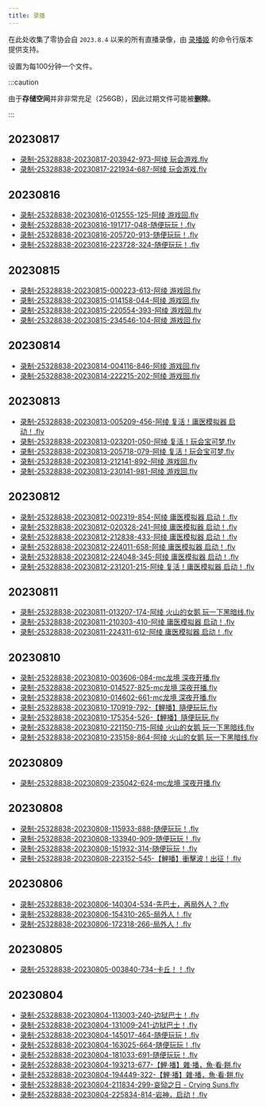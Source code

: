 ```yaml
---
title: 录播
---
```

在此处收集了零协会自 `2023.8.4` 以来的所有直播录像，由 [录播姬](https://rec.danmuji.org/) 的命令行版本提供支持。  

设置为每100分钟一个文件。

:::caution

由于**存储空间**并非非常充足（256GB），因此过期文件可能被**删除**。

:::

## 20230817

- [录制-25328838-20230817-203942-973-阿绫 玩会游戏.flv](https://record.zeroasso.top/%E5%BD%95%E5%88%B6-25328838-20230817-203942-973-%E9%98%BF%E7%BB%AB%20%E7%8E%A9%E4%BC%9A%E6%B8%B8%E6%88%8F.flv)
- [录制-25328838-20230817-221934-687-阿绫 玩会游戏.flv](https://record.zeroasso.top/%E5%BD%95%E5%88%B6-25328838-20230817-221934-687-%E9%98%BF%E7%BB%AB%20%E7%8E%A9%E4%BC%9A%E6%B8%B8%E6%88%8F.flv)

## 20230816

- [录制-25328838-20230816-012555-125-阿绫 游戏回.flv](https://record.zeroasso.top/%E5%BD%95%E5%88%B6-25328838-20230816-012555-125-%E9%98%BF%E7%BB%AB%20%E6%B8%B8%E6%88%8F%E5%9B%9E.flv)
- [录制-25328838-20230816-191717-048-随便玩玩！.flv](https://record.zeroasso.top/%E5%BD%95%E5%88%B6-25328838-20230816-191717-048-%E9%9A%8F%E4%BE%BF%E7%8E%A9%E7%8E%A9%EF%BC%81.flv)
- [录制-25328838-20230816-205720-913-随便玩玩！.flv](https://record.zeroasso.top/%E5%BD%95%E5%88%B6-25328838-20230816-205720-913-%E9%9A%8F%E4%BE%BF%E7%8E%A9%E7%8E%A9%EF%BC%81.flv)
- [录制-25328838-20230816-223728-324-随便玩玩！.flv](https://record.zeroasso.top/%E5%BD%95%E5%88%B6-25328838-20230816-223728-324-%E9%9A%8F%E4%BE%BF%E7%8E%A9%E7%8E%A9%EF%BC%81.flv)

## 20230815

- [录制-25328838-20230815-000223-613-阿绫 游戏回.flv](https://record.zeroasso.top/%E5%BD%95%E5%88%B6-25328838-20230815-000223-613-%E9%98%BF%E7%BB%AB%20%E6%B8%B8%E6%88%8F%E5%9B%9E.flv)
- [录制-25328838-20230815-014158-044-阿绫 游戏回.flv](https://record.zeroasso.top/%E5%BD%95%E5%88%B6-25328838-20230815-014158-044-%E9%98%BF%E7%BB%AB%20%E6%B8%B8%E6%88%8F%E5%9B%9E.flv)
- [录制-25328838-20230815-220554-393-阿绫 游戏回.flv](https://record.zeroasso.top/%E5%BD%95%E5%88%B6-25328838-20230815-220554-393-%E9%98%BF%E7%BB%AB%20%E6%B8%B8%E6%88%8F%E5%9B%9E.flv)
- [录制-25328838-20230815-234546-104-阿绫 游戏回.flv](https://record.zeroasso.top/%E5%BD%95%E5%88%B6-25328838-20230815-234546-104-%E9%98%BF%E7%BB%AB%20%E6%B8%B8%E6%88%8F%E5%9B%9E.flv)

## 20230814

- [录制-25328838-20230814-004116-846-阿绫 游戏回.flv](https://record.zeroasso.top/%E5%BD%95%E5%88%B6-25328838-20230814-004116-846-%E9%98%BF%E7%BB%AB%20%E6%B8%B8%E6%88%8F%E5%9B%9E.flv)
- [录制-25328838-20230814-222215-202-阿绫 游戏回.flv](https://record.zeroasso.top/%E5%BD%95%E5%88%B6-25328838-20230814-222215-202-%E9%98%BF%E7%BB%AB%20%E6%B8%B8%E6%88%8F%E5%9B%9E.flv)

## 20230813

- [录制-25328838-20230813-005209-456-阿绫 复活！庸医模拟器 启动！.flv](https://record.zeroasso.top/%E5%BD%95%E5%88%B6-25328838-20230813-005209-456-%E9%98%BF%E7%BB%AB%20%E5%A4%8D%E6%B4%BB%EF%BC%81%E5%BA%B8%E5%8C%BB%E6%A8%A1%E6%8B%9F%E5%99%A8%20%E5%90%AF%E5%8A%A8%EF%BC%81.flv)
- [录制-25328838-20230813-023201-050-阿绫 复活！玩会宝可梦.flv](https://record.zeroasso.top/%E5%BD%95%E5%88%B6-25328838-20230813-023201-050-%E9%98%BF%E7%BB%AB%20%E5%A4%8D%E6%B4%BB%EF%BC%81%E7%8E%A9%E4%BC%9A%E5%AE%9D%E5%8F%AF%E6%A2%A6.flv)
- [录制-25328838-20230813-205718-079-阿绫 复活！玩会宝可梦.flv](https://record.zeroasso.top/%E5%BD%95%E5%88%B6-25328838-20230813-205718-079-%E9%98%BF%E7%BB%AB%20%E5%A4%8D%E6%B4%BB%EF%BC%81%E7%8E%A9%E4%BC%9A%E5%AE%9D%E5%8F%AF%E6%A2%A6.flv)
- [录制-25328838-20230813-212141-892-阿绫 游戏回.flv](https://record.zeroasso.top/%E5%BD%95%E5%88%B6-25328838-20230813-212141-892-%E9%98%BF%E7%BB%AB%20%E6%B8%B8%E6%88%8F%E5%9B%9E.flv)
- [录制-25328838-20230813-230141-981-阿绫 游戏回.flv](https://record.zeroasso.top/%E5%BD%95%E5%88%B6-25328838-20230813-230141-981-%E9%98%BF%E7%BB%AB%20%E6%B8%B8%E6%88%8F%E5%9B%9E.flv)

## 20230812

- [录制-25328838-20230812-002319-854-阿绫 庸医模拟器 启动！.flv](http://record.zeroasso.top/%E5%BD%95%E5%88%B6-25328838-20230812-002319-854-%E9%98%BF%E7%BB%AB%20%E5%BA%B8%E5%8C%BB%E6%A8%A1%E6%8B%9F%E5%99%A8%20%E5%90%AF%E5%8A%A8%EF%BC%81.flv)
- [录制-25328838-20230812-020328-241-阿绫 庸医模拟器 启动！.flv](https://record.zeroasso.top/%E5%BD%95%E5%88%B6-25328838-20230812-020328-241-%E9%98%BF%E7%BB%AB%20%E5%BA%B8%E5%8C%BB%E6%A8%A1%E6%8B%9F%E5%99%A8%20%E5%90%AF%E5%8A%A8%EF%BC%81.flv)
- [录制-25328838-20230812-212838-433-阿绫 庸医模拟器 启动！.flv](https://record.zeroasso.top/%E5%BD%95%E5%88%B6-25328838-20230812-212838-433-%E9%98%BF%E7%BB%AB%20%E5%BA%B8%E5%8C%BB%E6%A8%A1%E6%8B%9F%E5%99%A8%20%E5%90%AF%E5%8A%A8%EF%BC%81.flv)
- [录制-25328838-20230812-224011-658-阿绫 庸医模拟器 启动！.flv](https://record.zeroasso.top/%E5%BD%95%E5%88%B6-25328838-20230812-224011-658-%E9%98%BF%E7%BB%AB%20%E5%BA%B8%E5%8C%BB%E6%A8%A1%E6%8B%9F%E5%99%A8%20%E5%90%AF%E5%8A%A8%EF%BC%81.flv)
- [录制-25328838-20230812-224048-345-阿绫 庸医模拟器 启动！.flv](https://record.zeroasso.top/%E5%BD%95%E5%88%B6-25328838-20230812-224048-345-%E9%98%BF%E7%BB%AB%20%E5%BA%B8%E5%8C%BB%E6%A8%A1%E6%8B%9F%E5%99%A8%20%E5%90%AF%E5%8A%A8%EF%BC%81.flv)
- [录制-25328838-20230812-231201-215-阿绫 复活！庸医模拟器 启动！.flv](https://record.zeroasso.top/%E5%BD%95%E5%88%B6-25328838-20230812-231201-215-%E9%98%BF%E7%BB%AB%20%E5%A4%8D%E6%B4%BB%EF%BC%81%E5%BA%B8%E5%8C%BB%E6%A8%A1%E6%8B%9F%E5%99%A8%20%E5%90%AF%E5%8A%A8%EF%BC%81.flv)

## 20230811

- [录制-25328838-20230811-013207-174-阿绫 火山的女鹅 玩一下黑暗线.flv](https://record.zeroasso.top/%E5%BD%95%E5%88%B6-25328838-20230811-013207-174-%E9%98%BF%E7%BB%AB%20%E7%81%AB%E5%B1%B1%E7%9A%84%E5%A5%B3%E9%B9%85%20%E7%8E%A9%E4%B8%80%E4%B8%8B%E9%BB%91%E6%9A%97%E7%BA%BF.flv)
- [录制-25328838-20230811-210303-410-阿绫 庸医模拟器 启动！.flv](https://record.zeroasso.top/%E5%BD%95%E5%88%B6-25328838-20230811-210303-410-%E9%98%BF%E7%BB%AB%20%E5%BA%B8%E5%8C%BB%E6%A8%A1%E6%8B%9F%E5%99%A8%20%E5%90%AF%E5%8A%A8%EF%BC%81.flv)
- [录制-25328838-20230811-224311-612-阿绫 庸医模拟器 启动！.flv](https://record.zeroasso.top/%E5%BD%95%E5%88%B6-25328838-20230811-224311-612-%E9%98%BF%E7%BB%AB%20%E5%BA%B8%E5%8C%BB%E6%A8%A1%E6%8B%9F%E5%99%A8%20%E5%90%AF%E5%8A%A8%EF%BC%81.flv)

## 20230810

- [录制-25328838-20230810-003606-084-mc龙境 深夜开播.flv](https://record.zeroasso.top/%E5%BD%95%E5%88%B6-25328838-20230810-003606-084-mc%E9%BE%99%E5%A2%83%20%E6%B7%B1%E5%A4%9C%E5%BC%80%E6%92%AD.flv)
- [录制-25328838-20230810-014527-825-mc龙境 深夜开播.flv](https://record.zeroasso.top/%E5%BD%95%E5%88%B6-25328838-20230810-014527-825-mc%E9%BE%99%E5%A2%83%20%E6%B7%B1%E5%A4%9C%E5%BC%80%E6%92%AD.flv)
- [录制-25328838-20230810-014602-661-mc龙境 深夜开播.flv](https://record.zeroasso.top/%E5%BD%95%E5%88%B6-25328838-20230810-014602-661-mc%E9%BE%99%E5%A2%83%20%E6%B7%B1%E5%A4%9C%E5%BC%80%E6%92%AD.flv)
- [录制-25328838-20230810-170919-792-【鯉播】隨便玩玩.flv](https://record.zeroasso.top/%E5%BD%95%E5%88%B6-25328838-20230810-170919-792-%E3%80%90%E9%AF%89%E6%92%AD%E3%80%91%E9%9A%A8%E4%BE%BF%E7%8E%A9%E7%8E%A9.flv)
- [录制-25328838-20230810-175354-526-【鯉播】隨便玩玩.flv](https://record.zeroasso.top/%E5%BD%95%E5%88%B6-25328838-20230810-175354-526-%E3%80%90%E9%AF%89%E6%92%AD%E3%80%91%E9%9A%A8%E4%BE%BF%E7%8E%A9%E7%8E%A9.flv)
- [录制-25328838-20230810-221150-715-阿绫 火山的女鹅 玩一下黑暗线.flv](https://record.zeroasso.top/%E5%BD%95%E5%88%B6-25328838-20230810-221150-715-%E9%98%BF%E7%BB%AB%20%E7%81%AB%E5%B1%B1%E7%9A%84%E5%A5%B3%E9%B9%85%20%E7%8E%A9%E4%B8%80%E4%B8%8B%E9%BB%91%E6%9A%97%E7%BA%BF.flv)
- [录制-25328838-20230810-235158-864-阿绫 火山的女鹅 玩一下黑暗线.flv](https://record.zeroasso.top/%E5%BD%95%E5%88%B6-25328838-20230810-235158-864-%E9%98%BF%E7%BB%AB%20%E7%81%AB%E5%B1%B1%E7%9A%84%E5%A5%B3%E9%B9%85%20%E7%8E%A9%E4%B8%80%E4%B8%8B%E9%BB%91%E6%9A%97%E7%BA%BF.flv)

## 20230809

- [录制-25328838-20230809-235042-624-mc龙境 深夜开播.flv](https://record.zeroasso.top/%E5%BD%95%E5%88%B6-25328838-20230809-235042-624-mc%E9%BE%99%E5%A2%83%20%E6%B7%B1%E5%A4%9C%E5%BC%80%E6%92%AD.flv)

## 20230808

- [录制-25328838-20230808-115933-888-随便玩玩！.flv](https://record.zeroasso.top/%E5%BD%95%E5%88%B6-25328838-20230808-115933-888-%E9%9A%8F%E4%BE%BF%E7%8E%A9%E7%8E%A9%EF%BC%81.flv)
- [录制-25328838-20230808-133940-909-随便玩玩！.flv](https://record.zeroasso.top/%E5%BD%95%E5%88%B6-25328838-20230808-133940-909-%E9%9A%8F%E4%BE%BF%E7%8E%A9%E7%8E%A9%EF%BC%81.flv)
- [录制-25328838-20230808-151932-314-随便玩玩！.flv](https://record.zeroasso.top/%E5%BD%95%E5%88%B6-25328838-20230808-151932-314-%E9%9A%8F%E4%BE%BF%E7%8E%A9%E7%8E%A9%EF%BC%81.flv)
- [录制-25328838-20230808-223152-545-【鯉播】衝擊波！出征！.flv](https://record.zeroasso.top/%E5%BD%95%E5%88%B6-25328838-20230808-223152-545-%E3%80%90%E9%AF%89%E6%92%AD%E3%80%91%E8%A1%9D%E6%93%8A%E6%B3%A2%EF%BC%81%E5%87%BA%E5%BE%81%EF%BC%81.flv)

## 20230806

- [录制-25328838-20230806-140304-534-先巴士，再局外人？.flv](https://record.zeroasso.top/%E5%BD%95%E5%88%B6-25328838-20230806-140304-534-%E5%85%88%E5%B7%B4%E5%A3%AB%EF%BC%8C%E5%86%8D%E5%B1%80%E5%A4%96%E4%BA%BA%EF%BC%9F.flv)
- [录制-25328838-20230806-154310-265-局外人！.flv](https://record.zeroasso.top/%E5%BD%95%E5%88%B6-25328838-20230806-154310-265-%E5%B1%80%E5%A4%96%E4%BA%BA%EF%BC%81.flv)
- [录制-25328838-20230806-172318-266-局外人！.flv](https://record.zeroasso.top/%E5%BD%95%E5%88%B6-25328838-20230806-172318-266-%E5%B1%80%E5%A4%96%E4%BA%BA%EF%BC%81.flv)

## 20230805

- [录制-25328838-20230805-003840-734-卡丘！！.flv](https://record.zeroasso.top/%E5%BD%95%E5%88%B6-25328838-20230805-003840-734-%E5%8D%A1%E4%B8%98%EF%BC%81%EF%BC%81.flv)

## 20230804

- [录制-25328838-20230804-113003-240-边狱巴士！.flv](https://record.zeroasso.top/%E5%BD%95%E5%88%B6-25328838-20230804-113003-240-%E8%BE%B9%E7%8B%B1%E5%B7%B4%E5%A3%AB%EF%BC%81.flv)
- [录制-25328838-20230804-131009-241-边狱巴士！.flv](https://record.zeroasso.top/%E5%BD%95%E5%88%B6-25328838-20230804-131009-241-%E8%BE%B9%E7%8B%B1%E5%B7%B4%E5%A3%AB%EF%BC%81.flv)
- [录制-25328838-20230804-145017-464-随便玩玩！.flv](https://record.zeroasso.top/%E5%BD%95%E5%88%B6-25328838-20230804-145017-464-%E9%9A%8F%E4%BE%BF%E7%8E%A9%E7%8E%A9%EF%BC%81.flv)
- [录制-25328838-20230804-163025-664-随便玩玩！.flv](https://record.zeroasso.top/%E5%BD%95%E5%88%B6-25328838-20230804-163025-664-%E9%9A%8F%E4%BE%BF%E7%8E%A9%E7%8E%A9%EF%BC%81.flv)
- [录制-25328838-20230804-181033-691-随便玩玩！.flv](https://record.zeroasso.top/%E5%BD%95%E5%88%B6-25328838-20230804-181033-691-%E9%9A%8F%E4%BE%BF%E7%8E%A9%E7%8E%A9%EF%BC%81.flv)
- [录制-25328838-20230804-193213-677-【鯉·播】雜·播，魚·看·餅.flv](https://record.zeroasso.top/%E5%BD%95%E5%88%B6-25328838-20230804-193213-677-%E3%80%90%E9%AF%89%C2%B7%E6%92%AD%E3%80%91%E9%9B%9C%C2%B7%E6%92%AD%EF%BC%8C%E9%AD%9A%C2%B7%E7%9C%8B%C2%B7%E9%A4%85.flv)
- [录制-25328838-20230804-194449-322-【鯉·播】雜·播，魚·看·餅.flv](https://record.zeroasso.top/%E5%BD%95%E5%88%B6-25328838-20230804-194449-322-%E3%80%90%E9%AF%89%C2%B7%E6%92%AD%E3%80%91%E9%9B%9C%C2%B7%E6%92%AD%EF%BC%8C%E9%AD%9A%C2%B7%E7%9C%8B%C2%B7%E9%A4%85.flv)
- [录制-25328838-20230804-211834-299-哀恸之日 - Crying Suns.flv](https://record.zeroasso.top/%E5%BD%95%E5%88%B6-25328838-20230804-211834-299-%E5%93%80%E6%81%B8%E4%B9%8B%E6%97%A5%20-%20Crying%20Suns.flv)
- [录制-25328838-20230804-225834-814-岩神，启动！.flv](https://record.zeroasso.top/%E5%BD%95%E5%88%B6-25328838-20230804-225834-814-%E5%B2%A9%E7%A5%9E%EF%BC%8C%E5%90%AF%E5%8A%A8%EF%BC%81.flv)

<!--ovo-->
